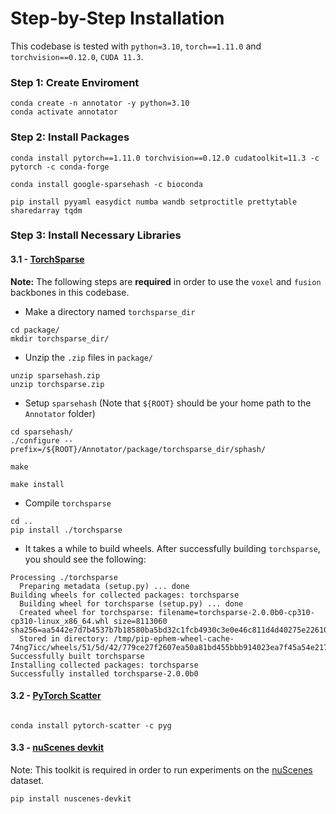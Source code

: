 # Step-by-Step Installation

This codebase is tested with `python=3.10`, `torch==1.11.0` and `torchvision==0.12.0`, `CUDA 11.3`.


### Step 1: Create Enviroment
```Shell
conda create -n annotator -y python=3.10
conda activate annotator
```

### Step 2: Install Packages
```Shell
conda install pytorch==1.11.0 torchvision==0.12.0 cudatoolkit=11.3 -c pytorch -c conda-forge

conda install google-sparsehash -c bioconda

pip install pyyaml easydict numba wandb setproctitle prettytable sharedarray tqdm
```

### Step 3: Install Necessary Libraries

[//]: # (#### 4.1 - [nuScenes devkit]&#40;https://github.com/nutonomy/nuscenes-devkit&#41;)

[//]: # (:oncoming_automobile: **Note:** This toolkit is **required** in order to run experiments on the [nuScenes]&#40;https://www.nuscenes.org/nuscenes&#41; dataset.)

[//]: # (```Shell)

[//]: # (pip install nuscenes-devkit )

[//]: # (```)


#### 3.1 - [TorchSparse](https://github.com/mit-han-lab/torchsparse)
**Note:** The following steps are **required** in order to use the `voxel` and `fusion` backbones in this codebase.

- Make a directory named `torchsparse_dir`
```Shell
cd package/
mkdir torchsparse_dir/
```

- Unzip the `.zip` files in `package/`
```Shell
unzip sparsehash.zip
unzip torchsparse.zip
```

- Setup `sparsehash` (Note that `${ROOT}` should be your home path to the `Annotator` folder)
```Shell
cd sparsehash/
./configure --prefix=/${ROOT}/Annotator/package/torchsparse_dir/sphash/

make

make install
```

- Compile `torchsparse`
```Shell
cd ..
pip install ./torchsparse
```

- It takes a while to build wheels. After successfully building `torchsparse`, you should see the following:
```Shell
Processing ./torchsparse
  Preparing metadata (setup.py) ... done
Building wheels for collected packages: torchsparse
  Building wheel for torchsparse (setup.py) ... done
  Created wheel for torchsparse: filename=torchsparse-2.0.0b0-cp310-cp310-linux_x86_64.whl size=8113060 sha256=aa5442e7d7b4537b7b18580ba5bd32c1fcb4930c3e0e46c811d4d40275e22610
  Stored in directory: /tmp/pip-ephem-wheel-cache-74ng7icc/wheels/51/5d/42/779ce27f2607ea50a81bd455bbb914023ea7f45a54e2174e0f
Successfully built torchsparse
Installing collected packages: torchsparse
Successfully installed torchsparse-2.0.0b0
```

#### 3.2 - [PyTorch Scatter](https://github.com/rusty1s/pytorch_scatter)

```Shell

conda install pytorch-scatter -c pyg
```

#### 3.3 - [nuScenes devkit](https://github.com/nutonomy/nuscenes-devkit)
Note: This toolkit is required in order to run experiments on the [nuScenes](https://www.nuscenes.org/nuscenes) dataset.
```shell
pip install nuscenes-devkit 
```


